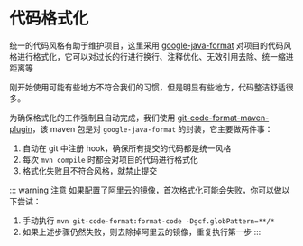 # 代码格式化

统一的代码风格有助于维护项目，这里采用 [google-java-format](https://github.com/google/google-java-format) 对项目的代码风格进行格式化，它可以对过长的行进行换行、注释优化、无效引用去除、统一缩进距离等

刚开始使用可能有些地方不符合我们的习惯，但是明显有些地方，代码整洁舒适很多。

为确保格式化的工作强制且自动完成，我们使用 [git-code-format-maven-plugin](https://github.com/Cosium/git-code-format-maven-plugin)，该 maven 包是对 `google-java-format` 的封装，它主要做两件事：

1. 自动在 git 中注册 hook，确保所有提交的代码都是统一风格
2. 每次 `mvn compile` 时都会对项目的代码进行格式化
3. 格式化失败且不符合风格，就禁止提交

::: warning 注意
如果配置了阿里云的镜像，首次格式化可能会失败，你可以做以下尝试：

1. 手动执行 `mvn git-code-format:format-code -Dgcf.globPattern=**/*`
2. 如果上述步骤仍然失败，则去除掉阿里云的镜像，重复执行第一步
:::
